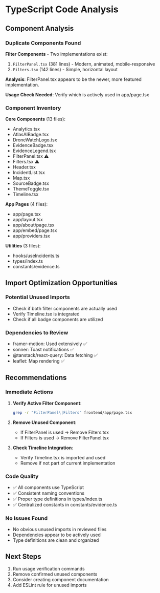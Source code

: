 # TypeScript Code Analysis

## Component Analysis

### Duplicate Components Found

**Filter Components** - Two implementations exist:
1. `FilterPanel.tsx` (381 lines) - Modern, animated, mobile-responsive
2. `Filters.tsx` (142 lines) - Simple, horizontal layout

**Analysis**: FilterPanel.tsx appears to be the newer, more featured implementation.

**Usage Check Needed**: Verify which is actively used in app/page.tsx

### Component Inventory

**Core Components** (13 files):
- Analytics.tsx
- AtlasAIBadge.tsx  
- DroneWatchLogo.tsx
- EvidenceBadge.tsx
- EvidenceLegend.tsx
- FilterPanel.tsx ⚠️
- Filters.tsx ⚠️
- Header.tsx
- IncidentList.tsx
- Map.tsx
- SourceBadge.tsx
- ThemeToggle.tsx
- Timeline.tsx

**App Pages** (4 files):
- app/page.tsx
- app/layout.tsx
- app/about/page.tsx
- app/embed/page.tsx
- app/providers.tsx

**Utilities** (3 files):
- hooks/useIncidents.ts
- types/index.ts
- constants/evidence.ts

## Import Optimization Opportunities

### Potential Unused Imports
- Check if both filter components are actually used
- Verify Timeline.tsx is integrated
- Check if all badge components are utilized

### Dependencies to Review
- framer-motion: Used extensively ✅
- sonner: Toast notifications ✅
- @tanstack/react-query: Data fetching ✅
- leaflet: Map rendering ✅

## Recommendations

### Immediate Actions
1. **Verify Active Filter Component**:
   ```bash
   grep -r "FilterPanel\|Filters" frontend/app/page.tsx
   ```

2. **Remove Unused Component**:
   - If FilterPanel is used → Remove Filters.tsx
   - If Filters is used → Remove FilterPanel.tsx

3. **Check Timeline Integration**:
   - Verify Timeline.tsx is imported and used
   - Remove if not part of current implementation

### Code Quality
- ✅ All components use TypeScript
- ✅ Consistent naming conventions
- ✅ Proper type definitions in types/index.ts
- ✅ Centralized constants in constants/evidence.ts

### No Issues Found
- No obvious unused imports in reviewed files
- Dependencies appear to be actively used
- Type definitions are clean and organized

## Next Steps
1. Run usage verification commands
2. Remove confirmed unused components
3. Consider creating component documentation
4. Add ESLint rule for unused imports

